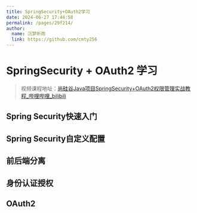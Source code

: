 ```yaml
---
title: SpringSecurity+OAuth2学习
date: 2024-06-27 17:44:58
permalink: /pages/29f214/
author: 
  name: 沉梦听雨
  link: https://github.com/cmty256
---
```

# SpringSecurity + OAuth2 学习

> 视频课程地址：[尚硅谷Java项目SpringSecurity+OAuth2权限管理实战教程_哔哩哔哩_bilibili](https://www.bilibili.com/video/BV14b4y1A7Wz/?spm_id_from=333.337.search-card.all.click&vd_source=d130139a92227a66fb558961b98507cb)

## Spring Security快速入门



## Spring Security自定义配置



## 前后端分离



## 身份认证授权



## OAuth2